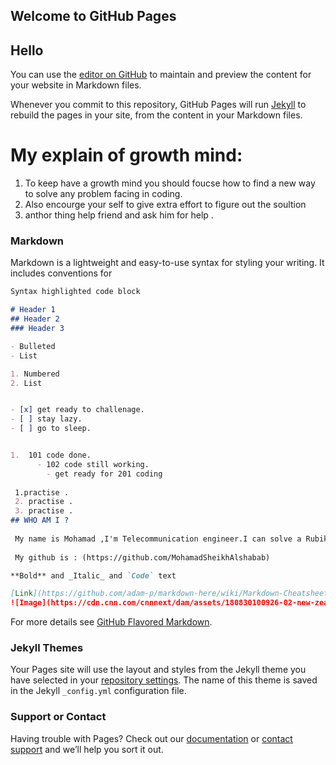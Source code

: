 ## Welcome to GitHub Pages
## Hello
You can use the [editor on GitHub](https://github.com/MohamadSheikhAlshabab/HelloWolrd/edit/master/README.md) to maintain and preview the content for your website in Markdown files.

Whenever you commit to this repository, GitHub Pages will run [Jekyll](https://jekyllrb.com/) to rebuild the pages in your site, from the content in your Markdown files.

# My explain of growth mind:

1. To keep have a growth mind you should foucse how to find a new way to solve any problem facing in coding.
2. Also encourge your self to give extra effort to figure out the soultion
3. anthor thing help friend and ask him for help . 

### Markdown

Markdown is a lightweight and easy-to-use syntax for styling your writing. It includes conventions for

```markdown
Syntax highlighted code block

# Header 1
## Header 2
### Header 3

- Bulleted
- List

1. Numbered
2. List


- [x] get ready to challenage.
- [ ] stay lazy.
- [ ] go to sleep.


1.  101 code done. 
      - 102 code still working.
        - get ready for 201 coding
        
 1.practise .
 2. practise .
 3. practise .
## WHO AM I ?
 
 My name is Mohamad ,I'm Telecommunication engineer.I can solve a Rubik's cube.
 
 My github is : (https://github.com/MohamadSheikhAlshabab)

**Bold** and _Italic_ and `Code` text

[Link](https://github.com/adam-p/markdown-here/wiki/Markdown-Cheatsheet) and 
![Image](https://cdn.cnn.com/cnnnext/dam/assets/180830100926-02-new-zealand-cat-stock-super-tease.jpg)
```

For more details see [GitHub Flavored Markdown](https://guides.github.com/features/mastering-markdown/).

### Jekyll Themes

Your Pages site will use the layout and styles from the Jekyll theme you have selected in your [repository settings](https://github.com/MohamadSheikhAlshabab/HelloWolrd/settings). The name of this theme is saved in the Jekyll `_config.yml` configuration file.

### Support or Contact

Having trouble with Pages? Check out our [documentation](https://help.github.com/categories/github-pages-basics/) or [contact support](https://github.com/contact) and we’ll help you sort it out.
